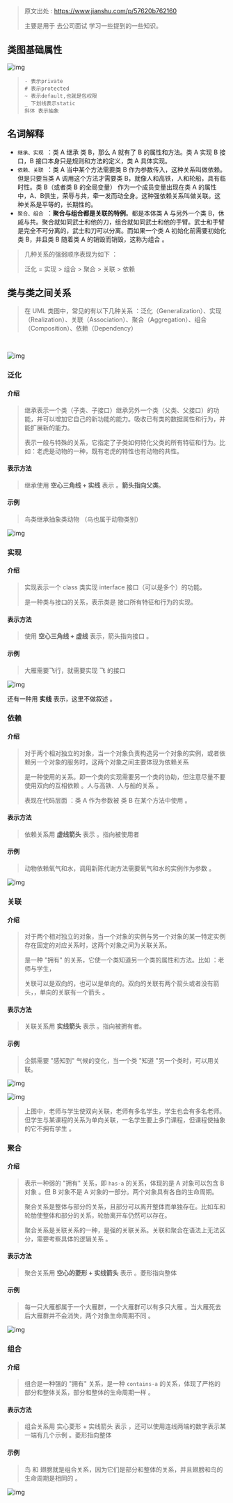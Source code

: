 > 原文出处 : https://www.jianshu.com/p/57620b762160
>
> 主要是用于 去公司面试 学习一些提到的一些知识。

## 类图基础属性

![img](https://upload-images.jianshu.io/upload_images/5336514-d05e8edc42eb1469.png)

> ```none
> - 表示private  
> # 表示protected 
> ~ 表示default,也就是包权限  
> _ 下划线表示static  
> 斜体 表示抽象  
> ```



## 名词解释

- `继承、实现 `：类 A 继承 类 B，那么 A 就有了 B 的属性和方法。类 A 实现 B 接口，B 接口本身只是规则和方法的定义，类 A 具体实现。
- `依赖、关联 `：类 A 当中某个方法需要类 B 作为参数传入，这种关系叫做依赖。但是只要当类 A 调用这个方法才需要类 B，就像人和高铁，人和轮船，具有临时性。类 B（或者类 B 的全局变量） 作为一个成员变量出现在类 A 的属性中，A、B俱生，荣辱与共，牵一发而动全身。这种强依赖关系叫做关联。这种关系是平等的，长期性的。
- `聚合、组合 `：**聚合与组合都是关联的特例**。都是本体类 A 与另外一个类 B，休戚与共。聚合就如同武士和他的刀，组合就如同武士和他的手臂。武士和手臂是完全不可分离的，武士和刀可以分离。而如果一个类 A 初始化前需要初始化类 B，并且类 B 随着类 A 的销毁而销毁，这称为组合 。

> 几种关系的强弱顺序表现为如下 ：
>
> 泛化 = 实现 > 组合 > 聚合 > 关联 > 依赖 



## 类与类之间关系

> 在 UML 类图中，常见的有以下几种关系 ：泛化（Generalization）、实现（Realization）、关联（Association）、聚合（Aggregation）、组合（Composition）、依赖（Dependency）

​	

![img](https://upload-images.jianshu.io/upload_images/5336514-985132f6977c5d33.png)



### 泛化 

#### 介绍

> 继承表示一个类（子类、子接口）继承另外一个类（父类、父接口）的功能，并可以增加它自己的新功能的能力。吸收已有类的数据属性和行为，并能扩展新的能力。
>
> 表示一般与特殊的关系，它指定了子类如何特化父类的所有特征和行为。比如：老虎是动物的一种，既有老虎的特性也有动物的共性。

#### 表示方法

> 继承使用 **空心三角线 + 实线** 表示 。**箭头指向父类**。

#### 示例

> 鸟类继承抽象类动物 （鸟也属于动物类别）

![img](https://upload-images.jianshu.io/upload_images/5336514-dc3ac9dd64968b59.png)





### 实现

#### 介绍

> 实现表示一个 class 类实现 interface 接口（可以是多个）的功能。
>
> 是一种类与接口的关系，表示类是 接口所有特征和行为的实现。

#### 表示方法

> 使用 **空心三角线 + 虚线** 表示，箭头指向接口 。

#### 示例

> 大雁需要飞行，就需要实现 飞 的接口

![img](https://upload-images.jianshu.io/upload_images/5336514-2941b3300988ffe9.png)

还有一种用 **实线** 表示，这里不做叙述 。





### 依赖

#### 介绍

> 对于两个相对独立的对象，当一个对象负责构造另一个对象的实例，或者依赖另一个对象的服务时，这两个对象之间主要体现为依赖关系
>
> 是一种使用的关系。即一个类的实现需要另一个类的协助，但注意尽量不要使用双向的互相依赖 。人与高铁、人与船的关系 。
>
> 表现在代码层面 ：类 A 作为参数被 类 B 在某个方法中使用 。

#### 表示方法

> 依赖关系用 **虚线箭头** 表示 。指向被使用者

#### 示例

> 动物依赖氧气和水，调用新陈代谢方法需要氧气和水的实例作为参数 。

![img](https://upload-images.jianshu.io/upload_images/5336514-823083d2d77916ae.png)





### 关联

#### 介绍

> 对于两个相对独立的对象，当一个对象的实例与另一个对象的某一特定实例存在固定的对应关系时，这两个对象之间为关联关系。
>
> 是一种 "拥有" 的关系，它使一个类知道另一个类的属性和方法。比如 ：老师与学生，
>
> 关联可以是双向的，也可以是单向的。双向的关联有两个箭头或者没有箭头，，单向的关联有一个箭头 。

#### 表示方法

> 关联关系用 **实线箭头** 表示 。指向被拥有者。

#### 示例

> 企鹅需要 "感知到" 气候的变化，当一个类 "知道 "另一个类时，可以用关联。

![img](https://upload-images.jianshu.io/upload_images/5336514-0b5f0d7612a7ca17.png)



![img](https://i.loli.net/2021/06/16/B3MXEZ2ysnqeuIJ.png)

> 上图中，老师与学生使双向关联，老师有多名学生，学生也会有多名老师。但学生与某课程的关系为单向关联，一名学生要上多门课程，但课程使抽象的它不拥有学生 。



### 聚合

#### 介绍

> 表示一种弱的 "拥有" 关系，即 `has-a` 的关系，体现的是 A 对象可以包含 B 对象 。但 B 对象不是 A 对象的一部分。两个对象具有各自的生命周期。
>
> 聚合关系是整体与部分的关系，且部分可以离开整体而单独存在。比如车和轮胎使整体和部分的关系，轮胎离开车仍然可以存在。
>
> 聚合关系是关联关系的一种，是强的关联关系。关联和聚合在语法上无法区分，需要考察具体的逻辑关系 。
>
> [^has-a]: `has-a` 是组成关系，在组成关系中，一个对象将一个或者多个其他对象作为自己的成员 。

#### 表示方法

> 聚合关系用 **空心的菱形 + 实线箭头** 表示 。菱形指向整体

#### 示例

> 每一只大雁都属于一个大雁群，一个大雁群可以有多只大雁 。当大雁死去后大雁群并不会消失，两个对象生命周期不同 。

![img](https://upload-images.jianshu.io/upload_images/5336514-e63191f4e23f2ad9.png)



### 组合

#### 介绍

> 组合是一种强的 "拥有" 关系，是一种 `contains-a` 的关系，体现了严格的部分和整体关系，部分和整体的生命周期一样 。

#### 表示方法

> 组合关系用 实心菱形 + 实线箭头 表示 ，还可以使用连线两端的数字表示某一端有几个示例 。菱形指向整体

#### 示例

> 鸟 和 翅膀就是组合关系，因为它们是部分和整体的关系，并且翅膀和鸟的生命周期是相同的 。

![img](https://upload-images.jianshu.io/upload_images/5336514-dfb604bd1c4408d5.png)



















































































